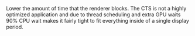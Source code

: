 Lower the amount of time that the renderer blocks. The CTS is not a highly
optimized application and due to thread scheduling and extra GPU waits 90% CPU
wait makes it fairly tight to fit everything inside of a single display period.
